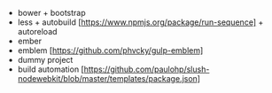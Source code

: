 * bower + bootstrap
* less + autobuild [https://www.npmjs.org/package/run-sequence] + autoreload
* ember
* emblem [https://github.com/phvcky/gulp-emblem]
* dummy project
* build automation [https://github.com/paulohp/slush-nodewebkit/blob/master/templates/package.json]
